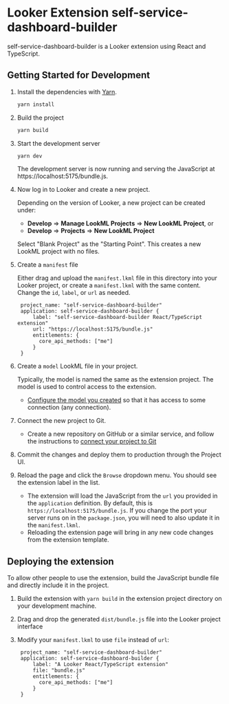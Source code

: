 # Looker Extension self-service-dashboard-builder

self-service-dashboard-builder is a Looker extension using React and TypeScript.

## Getting Started for Development

1. Install the dependencies with [Yarn](https://yarnpkg.com/).

   ```sh
   yarn install
   ```

2. Build the project

   ```sh
   yarn build
   ```

3. Start the development server

   ```sh
   yarn dev
   ```

   The development server is now running and serving the JavaScript at https://localhost:5175/bundle.js.

4. Now log in to Looker and create a new project.

   Depending on the version of Looker, a new project can be created under:

   - **Develop** => **Manage LookML Projects** => **New LookML Project**, or
   - **Develop** => **Projects** => **New LookML Project**

   Select "Blank Project" as the "Starting Point". This creates a new LookML project with no files.

5. Create a `manifest` file

   Either drag and upload the `manifest.lkml` file in this directory into your Looker project, or create a `manifest.lkml` with the same content. Change the `id`, `label`, or `url` as needed.

   ```
    project_name: "self-service-dashboard-builder"
    application: self-service-dashboard-builder {
        label: "self-service-dashboard-builder React/TypeScript extension"
        url: "https://localhost:5175/bundle.js"
        entitlements: {
          core_api_methods: ["me"]
        }
    }
   ```

6. Create a `model` LookML file in your project.

   Typically, the model is named the same as the extension project. The model is used to control access to the extension.

   - [Configure the model you created](https://docs.looker.com/data-modeling/getting-started/create-projects#configuring_a_model) so that it has access to some connection (any connection).

7. Connect the new project to Git.

   - Create a new repository on GitHub or a similar service, and follow the instructions to [connect your project to Git](https://docs.looker.com/data-modeling/getting-started/setting-up-git-connection)

8. Commit the changes and deploy them to production through the Project UI.

9. Reload the page and click the `Browse` dropdown menu. You should see the extension label in the list.

   - The extension will load the JavaScript from the `url` you provided in the `application` definition. By default, this is `https://localhost:5175/bundle.js`. If you change the port your server runs on in the `package.json`, you will need to also update it in the `manifest.lkml`.
   - Reloading the extension page will bring in any new code changes from the extension template.

## Deploying the extension

To allow other people to use the extension, build the JavaScript bundle file and directly include it in the project.

1. Build the extension with `yarn build` in the extension project directory on your development machine.
2. Drag and drop the generated `dist/bundle.js` file into the Looker project interface
3. Modify your `manifest.lkml` to use `file` instead of `url`:

   ```
    project_name: "self-service-dashboard-builder"
    application: self-service-dashboard-builder {
        label: "A Looker React/TypeScript extension"
        file: "bundle.js"
        entitlements: {
          core_api_methods: ["me"]
        }
    }
   ```
